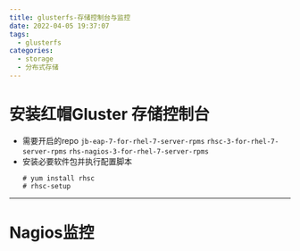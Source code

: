 ```yaml
---
title: glusterfs-存储控制台与监控
date: 2022-04-05 19:37:07
tags:
  - glusterfs
categories: 
  - storage
  - 分布式存储
---
```

# 安装红帽Gluster 存储控制台
<!-- more -->
- 需要开启的repo
  `jb-eap-7-for-rhel-7-server-rpms`
  `rhsc-3-for-rhel-7-server-rpms`
  `rhs-nagios-3-for-rhel-7-server-rpms`
- 安装必要软件包并执行配置脚本
  ```
  # yum install rhsc
  # rhsc-setup
  ```
---
# Nagios监控